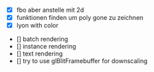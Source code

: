 - [x] fbo aber anstelle mit 2d
- [x] funktionen finden um poly gone zu zeichnen
- [x] lyon with color 
- [] batch rendering 
- [] instance rendering 
- [] text rendering 
- [] try to use glBlitFramebuffer for downscaling
